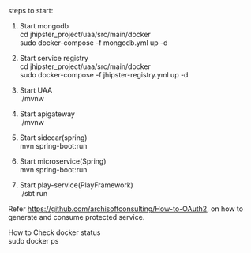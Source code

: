 steps to start:

1. Start mongodb<br>
cd jhipster_project/uaa/src/main/docker<br>
sudo docker-compose -f mongodb.yml up -d<br>

2. Start service registry<br>
cd jhipster_project/uaa/src/main/docker<br>
sudo docker-compose -f jhipster-registry.yml up -d<br>

3. Start UAA<br>
./mvnw

4. Start apigateway<br>
./mvnw

5. Start sidecar(spring)<br>
mvn spring-boot:run

6. Start microservice(Spring)<br>
mvn spring-boot:run

7. Start play-service(PlayFramework)<br>
./sbt run

Refer https://github.com/archisoftconsulting/How-to-OAuth2, on how to generate and consume protected service.

How to Check docker status<br>
sudo docker ps
